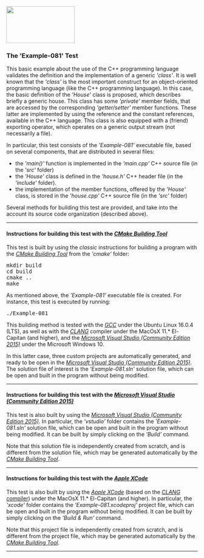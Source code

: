 <IMG src="http://davidcanino.github.io/img/logo-sun.jpg" border="0" width="180" height="97">

<H3>The 'Example-081' Test</H3>

This basic example about the use of the C++ programming language validates the definition and the implementation of a generic <i>'class'</i>. It is well known that the <i>'class'</i> is the most important construct for an object-oriented programming language (like the C++ programming language). In this case, the basic definition of the <i>'House'</i> class is proposed, which describes briefly a generic house. This class has some <i>'private'</i> member fields, that are accessed by the corresponding <i>'getter/setter'</i> member functions. These latter are implemented by using the reference and the constant references, available in the C++ language. This class is also equipped with a (friend) exporting operator, which operates on a generic output stream (not necessarily a file).<p>In particular, this test consists of the <i>'Example-081'</i> executable file, based on several components, that are distributed in several files:<ul>
<li>the <i>'main()'</i> function is implemented in the <i>'main.cpp'</i> C++ source file (in the <i>'src'</i> folder)</li>
<li>the <i>'House'</i> class is defined in the <i>'house.h'</i> C++ header file (in the <i>'include'</i> folder).</li>
<li>the implementation of the member functions, offered by the <i>'House'</i> class, is stored in the <i>'house.cpp'</i> C++ source file (in the <i>'src'</i> folder)</li></ul><p>Several methods for building this test are provided, and take into the account its source code organization (described above).<p><hr><p>

<h4>Instructions for building this test with the <i><A href="http://cmake.org">CMake Building Tool</A></i></h4>

This test is built by using the <i>classic</i> instructions for building a program with the <i><A href="http://cmake.org">CMake Building Tool</A></i> from the <i>'cmake'</i> folder:
<pre>mkdir build
cd build
cmake ..
make
</pre><p>As mentioned above, the <i>'Example-081'</i> executable file is created. For instance, this test is executed by running:<pre>./Example-081</pre><p>This building method is tested with the <A href="http://gcc.gnu.org/"><i>GCC</i></A> under the Ubuntu Linux 16.0.4 (LTS), as well as with the <A href="http://clang.llvm.org/"><i>CLANG</i></A> compiler under the MacOsX 11.* El-Capitan (and higher), and the <A href="http://www.visualstudio.com/"><i>Microsoft Visual Studio (Community Edition 2015)</i></A> under the Microsoft Windows 10.

In this latter case, three custom projects are automatically generated, and ready to be open in the <A href="http://www.visualstudio.com/"><i>Microsoft Visual Studio (Community Edition 2015)</i></A>. The solution file of interest is the <i>'Example-081.sln'</i> solution file, which can be open and built in the program without being modified.<p><hr><p>

<h4>Instructions for building this test with the <i><A href="http://www.visualstudio.com/">Microsoft Visual Studio (Community Edition 2015)</A></i></h4>

This test is also built by using the <A href="http://www.visualstudio.com/"><i>Microsoft Visual Studio (Community Edition 2015)</i></A>. In particular, the <i>'vstudio'</i> folder contains the <i>'Example-081.sln'</i> solution file, which can be open and built in the program without being modified. It can be built by simply clicking on the <i>'Build'</i> command.

Note that this solution file is independently created from scratch, and is different from the solution file, which may be generated automatically by the <i><A href="http://cmake.org">CMake Building Tool</A></i>.<p><hr><p>

<h4>Instructions for building this test with the <i><A href="http://developer.apple.com/xcode/">Apple XCode</A></i></h4>

This test is also built by using the <A href="http://developer.apple.com/xcode/"><i>Apple XCode</i></A> (based on the <A href="http://clang.llvm.org/"><i>CLANG</i> compiler</A>) under the MacOsX 11.* El-Capitan (and higher). In particular, the <i>'xcode'</i> folder contains the <i>'Example-081.xcodeproj'</i> project file, which can be open and built in the program without being modified. It can be built by simply clicking on the <i>'Build & Run'</i> command.

Note that this project file is independently created from scratch, and is different from the project file, which may be generated automatically by the <i><A href="http://cmake.org">CMake Building Tool</A></i>.<p><hr><p>
